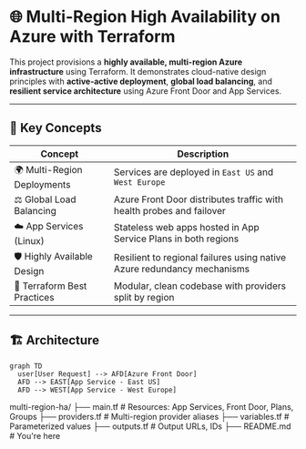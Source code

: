 
# 🌐 Multi-Region High Availability on Azure with Terraform

This project provisions a **highly available, multi-region Azure infrastructure** using Terraform. It demonstrates cloud-native design principles with **active-active deployment**, **global load balancing**, and **resilient service architecture** using Azure Front Door and App Services.

---

## 🧠 Key Concepts

| Concept                   | Description                                                                 |
|---------------------------|-----------------------------------------------------------------------------|
| 🌍 Multi-Region Deployments | Services are deployed in `East US` and `West Europe`                       |
| ⚖️ Global Load Balancing  | Azure Front Door distributes traffic with health probes and failover       |
| ☁️ App Services (Linux)   | Stateless web apps hosted in App Service Plans in both regions              |
| 🛡️ Highly Available Design | Resilient to regional failures using native Azure redundancy mechanisms     |
| 🔐 Terraform Best Practices | Modular, clean codebase with providers split by region                      |

---

## 🏗️ Architecture

```
graph TD
  user[User Request] --> AFD[Azure Front Door]
  AFD --> EAST[App Service - East US]
  AFD --> WEST[App Service - West Europe]
```


multi-region-ha/
├── main.tf         # Resources: App Services, Front Door, Plans, Groups
├── providers.tf    # Multi-region provider aliases
├── variables.tf    # Parameterized values
├── outputs.tf      # Output URLs, IDs
├── README.md       # You're here
